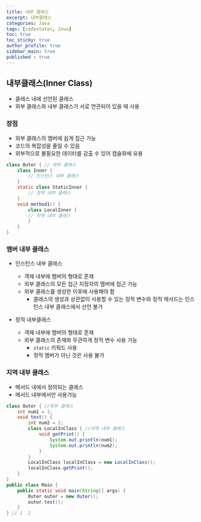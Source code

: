 ```yaml
---
title: 내부 클래스
excerpt: 내부클래스
categories: Java
tags: [codestates, Java]
toc: true
toc_sticky: true
author_profile: true
sidebar_main: true
published : true
---
```

## 내부클래스(Inner Class)
- 클래스 내에 선언된 클래스
- 외부 클래스와 내부 클래스가 서로 연관되어 있을 때 사용

### 장점
- 외부 클래스의 멤버에 쉽게 접근 가능
- 코드의 복잡성을 줄일 수 있음
- 외부적으로 불필요한 데이터를 감출 수 있어 캡슐화에 유용


```java
class Outer { // 외부 클래스
	class Inner {
		// 인스턴스 내부 클래스	
	}
	static class StaticInner {
		// 정적 내부 클래스
	}
	void method1() {
		class LocalInner {
		// 지역 내부 클래스
		}
	}
} 
```

### 멤버 내부 클래스
- 인스턴스 내부 클래스 
  - 객체 내부에 멤버의 형태로 존재
  - 외부 클래스의 모든 접근 지정자의 멤버에 접근 가능
  - 외부 클래스를 생성한 이후에 사용해야 함
    - 클래스의 생성과 상관없이 사용할 수 있는 정적 변수와 정적 메서드는 인스턴스 내부 클래스에서 선언 불가

- 정적 내부클래스
  - 객체 내부에 멤버의 형태로 존재
  - 외부 클래스의 존재와 무관하게 정적 변수 사용 가능
    - ```static``` 키워드 사용
    - 정적 멤버가 아닌 것은 사용 불가

### 지역 내부 클래스
- 메서드 내에서 정의되는 클래스
- 메서드 내부에서만 사용가능

```java
class Outer { //외부 클래스
    int num1 = 1;
    void test() {
        int num2 = 2;
        class LocalInClass { //지역 내부 클래스
            void getPrint() {
                System.out.println(num1);
                System.out.println(num2);
            }
        }
        LocalInClass localInClass = new LocalInClass();
        localInClass.getPrint();
    }
}
public class Main {
    public static void main(String[] args) {
        Outer outer = new Outer();
        outer.test();
    }
} // 1  2
```
